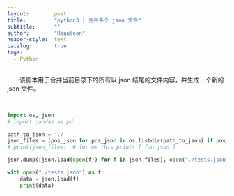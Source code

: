 ```yaml
---
layout:        post
title:         "python3 | 合并多个 json 文件"
subtitle:      ""
author:        "Haauleon"
header-style:  text
catalog:       true
tags:
  - Python
---
```


&emsp;&emsp;该脚本用于合并当前目录下的所有以 json 结尾的文件内容，并生成一个新的 json 文件。                      

<br>

```python
import os, json
# import pandas as pd

path_to_json = './'
json_files = [pos_json for pos_json in os.listdir(path_to_json) if pos_json.endswith('.json')]
# print(json_files)  # for me this prints ['foo.json']

json.dump([json.load(open(f)) for f in json_files], open("./tests.json", 'w'))

with open("./tests.json") as f:
    data = json.load(f)
    print(data)
```